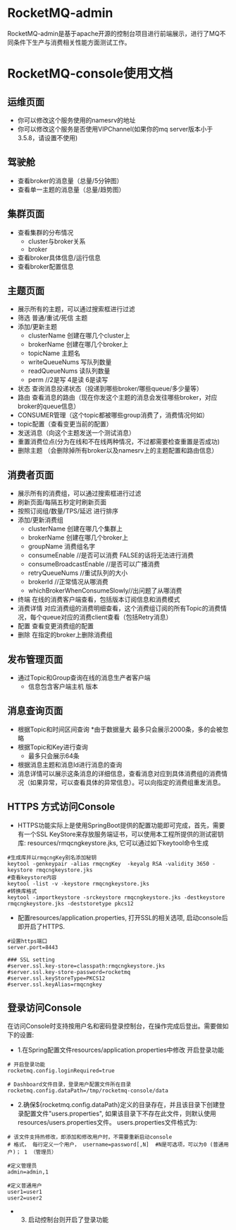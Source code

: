 # RocketMQ-admin
RocketMQ-admin是基于apache开源的控制台项目进行前端展示，进行了MQ不同条件下生产与消费相关性能方面测试工作。

# RocketMQ-console使用文档

## 运维页面
* 你可以修改这个服务使用的namesrv的地址
* 你可以修改这个服务是否使用VIPChannel(如果你的mq server版本小于3.5.8，请设置不使用)

## 驾驶舱
* 查看broker的消息量（总量/5分钟图）
* 查看单一主题的消息量（总量/趋势图）

## 集群页面
* 查看集群的分布情况
    * cluster与broker关系
    * broker
* 查看broker具体信息/运行信息
* 查看broker配置信息

## 主题页面
* 展示所有的主题，可以通过搜索框进行过滤
* 筛选 普通/重试/死信 主题
* 添加/更新主题
    * clusterName 创建在哪几个cluster上
    * brokerName 创建在哪几个broker上
    * topicName 主题名
    * writeQueueNums  写队列数量
    * readQueueNums  读队列数量
    * perm //2是写 4是读 6是读写
* 状态 查询消息投递状态（投递到哪些broker/哪些queue/多少量等）
* 路由 查看消息的路由（现在你发这个主题的消息会发往哪些broker，对应broker的queue信息）
* CONSUMER管理（这个topic都被哪些group消费了，消费情况何如）
* topic配置（查看变更当前的配置）
* 发送消息（向这个主题发送一个测试消息）
* 重置消费位点(分为在线和不在线两种情况，不过都需要检查重置是否成功)
* 删除主题 （会删除掉所有broker以及namesrv上的主题配置和路由信息）

## 消费者页面
* 展示所有的消费组，可以通过搜索框进行过滤
* 刷新页面/每隔五秒定时刷新页面
* 按照订阅组/数量/TPS/延迟 进行排序
* 添加/更新消费组
    * clusterName 创建在哪几个集群上
    * brokerName 创建在哪几个broker上
    * groupName  消费组名字
    * consumeEnable //是否可以消费 FALSE的话将无法进行消费
    * consumeBroadcastEnable //是否可以广播消费
    * retryQueueNums //重试队列的大小
    * brokerId //正常情况从哪消费
    * whichBrokerWhenConsumeSlowly//出问题了从哪消费
* 终端 在线的消费客户端查看，包括版本订阅信息和消费模式
* 消费详情 对应消费组的消费明细查看，这个消费组订阅的所有Topic的消费情况，每个queue对应的消费client查看（包括Retry消息）
* 配置 查看变更消费组的配置
* 删除 在指定的broker上删除消费组

## 发布管理页面
* 通过Topic和Group查询在线的消息生产者客户端
    * 信息包含客户端主机 版本
    
## 消息查询页面
* 根据Topic和时间区间查询
    *由于数据量大 最多只会展示2000条，多的会被忽略 
* 根据Topic和Key进行查询
    * 最多只会展示64条
* 根据消息主题和消息Id进行消息的查询
* 消息详情可以展示这条消息的详细信息，查看消息对应到具体消费组的消费情况（如果异常，可以查看具体的异常信息）。可以向指定的消费组重发消息。


## HTTPS 方式访问Console
* HTTPS功能实际上是使用SpringBoot提供的配置功能即可完成，首先，需要有一个SSL KeyStore来存放服务端证书，可以使用本工程所提供的测试密钥库:
resources/rmqcngkeystore.jks, 它可以通过如下keytool命令生成
```
#生成库并以rmqcngKey别名添加秘钥
keytool -genkeypair -alias rmqcngKey  -keyalg RSA -validity 3650 -keystore rmqcngkeystore.jks 
#查看keystore内容
keytool -list -v -keystore rmqcngkeystore.jks 
#转换库格式
keytool -importkeystore -srckeystore rmqcngkeystore.jks -destkeystore rmqcngkeystore.jks -deststoretype pkcs12 
```

* 配置resources/application.properties, 打开SSL的相关选项, 启动console后即开启了HTTPS.
```
#设置https端口
server.port=8443

### SSL setting
#server.ssl.key-store=classpath:rmqcngkeystore.jks
#server.ssl.key-store-password=rocketmq
#server.ssl.keyStoreType=PKCS12
#server.ssl.keyAlias=rmqcngkey
```

## 登录访问Console
在访问Console时支持按用户名和密码登录控制台，在操作完成后登出。需要做如下的设置:

* 1.在Spring配置文件resources/application.properties中修改 开启登录功能
```$xslt
# 开启登录功能
rocketmq.config.loginRequired=true

# Dashboard文件目录，登录用户配置文件所在目录
rocketmq.config.dataPath=/tmp/rocketmq-console/data
```
* 2.确保${rocketmq.config.dataPath}定义的目录存在，并且该目录下创建登录配置文件"users.properties", 如果该目录下不存在此文件，则默认使用resources/users.properties文件。
users.properties文件格式为:
```$xslt
# 该文件支持热修改，即添加和修改用户时，不需要重新启动console
# 格式， 每行定义一个用户， username=password[,N]  #N是可选项，可以为0 (普通用户)； 1 （管理员）  

#定义管理员 
admin=admin,1

#定义普通用户
user1=user1
user2=user2
```
* 3. 启动控制台则开启了登录功能
